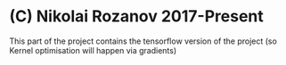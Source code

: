 # (C) Nikolai Rozanov 2017-Present

This part of the project contains the tensorflow version of the project (so Kernel optimisation will happen via gradients)
